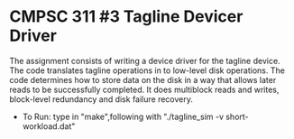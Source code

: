 # CMPSC 311 #3 Tagline Devicer Driver
The assignment consists of writing a device driver for the tagline device. The code translates tagline operations in to low-level disk operations. The code determines how to store data on the disk in a way that allows later reads to be successfully completed. It does multiblock reads and writes, block-level redundancy and disk failure recovery.

- To Run: type in "make",following with "./tagline_sim -v short-workload.dat"
		
